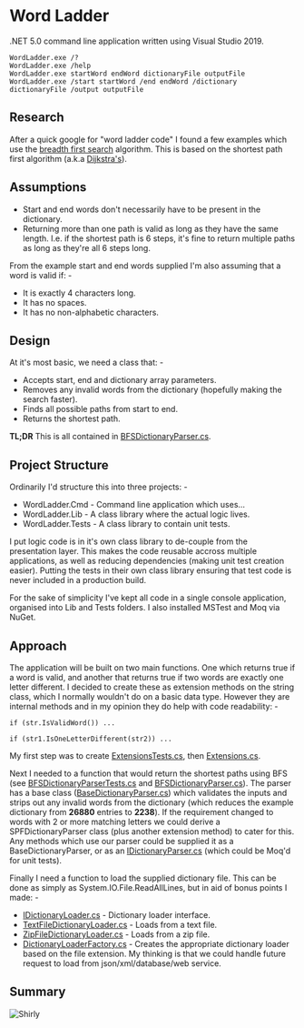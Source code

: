 # Word Ladder
.NET 5.0 command line application written using Visual Studio 2019.
```
WordLadder.exe /?
WordLadder.exe /help
WordLadder.exe startWord endWord dictionaryFile outputFile
WordLadder.exe /start startWord /end endWord /dictionary dictionaryFile /output outputFile
```

## Research
After a quick google for "word ladder code" I found a few examples which use the [breadth first search](https://en.wikipedia.org/wiki/Breadth-first_search) algorithm. This is based on the shortest path first algorithm (a.k.a [Dijkstra's](https://en.wikipedia.org/wiki/Dijkstra%27s_algorithm)).

## Assumptions
* Start and end words don't necessarily have to be present in the dictionary.
* Returning more than one path is valid as long as they have the same length. I.e. if the shortest path is 6 steps, it's fine to return multiple paths as long as they're all 6 steps long.

From the example start and end words supplied I'm also assuming that a word is valid if: -
* It is exactly 4 characters long.
* It has no spaces.
* It has no non-alphabetic characters.

## Design
At it's most basic, we need a class that: -
* Accepts start, end and dictionary array parameters.
* Removes any invalid words from the dictionary (hopefully making the search faster).
* Finds all possible paths from start to end.
* Returns the shortest path.

**TL;DR** This is all contained in [BFSDictionaryParser.cs](WordLadder/Lib/DictionaryParser/BFSDictionaryParser.cs).

## Project Structure
Ordinarily I'd structure this into three projects: -
* WordLadder.Cmd - Command line application which uses...
* WordLadder.Lib - A class library where the actual logic lives.
* WordLadder.Tests - A class library to contain unit tests.

I put logic code is in it's own class library to de-couple from the presentation layer. This makes the code reusable accross multiple applications, as well as reducing dependencies (making unit test creation easier). Putting the tests in their own class library ensuring that test code is never included in a production build.

For the sake of simplicity I've kept all code in a single console application, organised into Lib and Tests folders. I also installed MSTest and Moq via NuGet.

## Approach
The application will be built on two main functions. One which returns true if a word is valid, and another that returns true if two words are exactly one letter different. I decided to create these as extension methods on the string class, which I normally wouldn't do on a basic data type. However they are internal methods and in my opinion they do help with code readability: -
```
if (str.IsValidWord()) ...

if (str1.IsOneLetterDifferent(str2)) ...
```
My first step was to create [ExtensionsTests.cs](WordLadder/Tests/ExtensionsTests.cs), then [Extensions.cs](WordLadder/Lib/Extensions.cs).

Next I needed to a function that would return the shortest paths using BFS (see [BFSDictionaryParserTests.cs](WordLadder/Tests/DictionaryParser/BFSDictionaryParserTests.cs) and [BFSDictionaryParser.cs](WordLadder/Lib/DictionaryParser/BFSDictionaryParser.cs)). The parser has a base class ([BaseDictionaryParser.cs](WordLadder/Lib/DictionaryParser/BaseDictionaryParser.cs)) which validates the inputs and strips out any invalid words from the dictionary  (which reduces the example dictionary from **26880** entries to **2238**). If the requirement changed to words with 2 or more matching letters we could derive a SPFDictionaryParser class (plus another extension method) to cater for this. Any methods which use our parser could be supplied it as a BaseDictionaryParser, or as an [IDictionaryParser.cs](WordLadder/Lib/DictionaryParser/IDictionaryParser.cs) (which could be Moq'd for unit tests).

Finally I need a function to load the supplied dictionary file. This can be done as simply as System.IO.File.ReadAllLines, but in aid of bonus points I made: -
* [IDictionaryLoader.cs](WordLadder/Lib/DictionaryFactory/IDictionaryLoader.cs) - Dictionary loader interface.
* [TextFileDictionaryLoader.cs](WordLadder/Lib/DictionaryFactory/TextFileDictionaryLoader.cs) - Loads from a text file.
* [ZipFileDictionaryLoader.cs](WordLadder/Lib/DictionaryFactory/ZipFileDictionaryLoader.cs) - Loads from a zip file.
* [DictionaryLoaderFactory.cs](WordLadder/Lib/DictionaryFactory/DictionaryLoaderFactory.cs) - Creates the appropriate dictionary loader based on the file extension.
My thinking is that we could handle future request to load from json/xml/database/web service.

## Summary
![Shirly](https://static.boredpanda.com/blog/wp-content/uploads/2019/05/airplane-movie-funny-moments-fb15-png__700.jpg)
